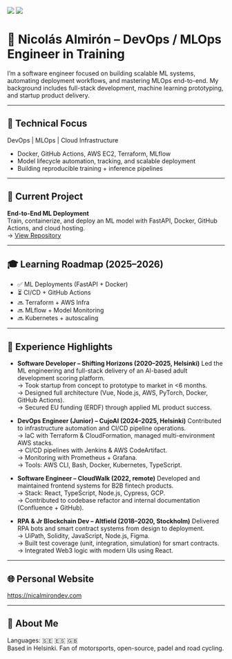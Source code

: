 [<img src="https://img.shields.io/badge/linkedin-%230077B5.svg?&style=for-the-badge&logo=linkedin&logoColor=white" />](https://www.linkedin.com/in/nicolas-a-a44196193/)
[<img src="https://img.shields.io/badge/Twitter-1DA1F2?style=for-the-badge&logo=twitter&logoColor=white" />](https://twitter.com/almironico)

# 👋 Nicolás Almirón – DevOps / MLOps Engineer in Training

I’m a software engineer focused on building scalable ML systems, automating deployment workflows, and mastering MLOps end-to-end. My background includes full-stack development, machine learning prototyping, and startup product delivery.

---

## 🔧 Technical Focus

DevOps | MLOps | Cloud Infrastructure

- Docker, GitHub Actions, AWS EC2, Terraform, MLflow
- Model lifecycle automation, tracking, and scalable deployment
- Building reproducible training + inference pipelines

---

## 🧪 Current Project

**End-to-End ML Deployment**  
Train, containerize, and deploy an ML model with FastAPI, Docker, GitHub Actions, and cloud hosting.  
→  [View Repository](#soon)


---

## 🎓 Learning Roadmap (2025–2026)

- ✅ ML Deployments (FastAPI + Docker)
- ⏳ CI/CD + GitHub Actions
- 🔜 Terraform + AWS Infra
- 🔜 MLflow + Model Monitoring
- 🔜 Kubernetes + autoscaling

---

## 🏁 Experience Highlights

- **Software Developer – Shifting Horizons (2020–2025, Helsinki)**
  Led the ML engineering and full-stack delivery of an AI-based adult development scoring platform.  
  → Took startup from concept to prototype to market in <6 months.  
  → Designed full architecture (Vue, Node.js, AWS, PyTorch, Docker, GitHub Actions).  
  → Secured EU funding (ERDF) through applied ML product success.

- **DevOps Engineer (Junior) – CujoAI (2024–2025, Helsinki)**
  Contributed to infrastructure automation and CI/CD pipeline operations.  
  → IaC with Terraform & CloudFormation, managed multi-environment AWS stacks.  
  → CI/CD pipelines with Jenkins & AWS CodeArtifact.  
  → Monitoring with Prometheus + Grafana.  
  → Tools: AWS CLI, Bash, Docker, Kubernetes, TypeScript.
  
- **Software Engineer – CloudWalk (2022, remote)**
  Developed and maintained frontend systems for B2B fintech products.  
  → Stack: React, TypeScript, Node.js, Cypress, GCP.  
  → Contributed to codebase refactor and internal documentation (Confluence + GitHub).

- **RPA & Jr Blockchain Dev – Altfield (2018–2020, Stockholm)**
  Delivered RPA bots and smart contract systems from design to deployment.  
  → UiPath, Solidity, JavaScript, Node.js, Figma.  
  → Built test coverage (unit, integration, simulation) for smart contracts.  
  → Integrated Web3 logic with modern UIs using React.


---

## 🌐 Personal Website

https://nicalmirondev.com

---

## 🧍 About Me

Languages: 🇸🇪 🇪🇸 🇬🇧  
Based in Helsinki. Fan of motorsports, open-source, padel and road cycling.

